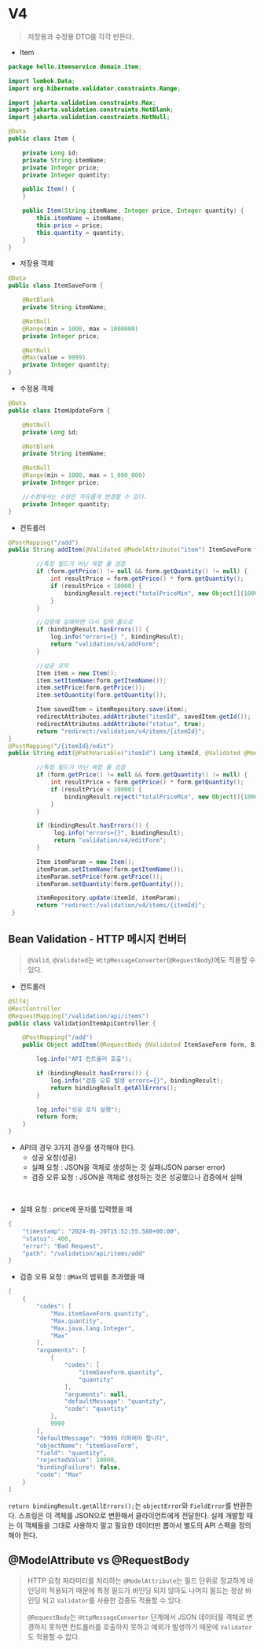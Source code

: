 # V4
> 저장용과 수정용 DTO를 각각 만든다.

- Item
```java
package hello.itemservice.domain.item;

import lombok.Data;
import org.hibernate.validator.constraints.Range;

import jakarta.validation.constraints.Max;
import jakarta.validation.constraints.NotBlank;
import jakarta.validation.constraints.NotNull;

@Data
public class Item {

    private Long id;
    private String itemName;
    private Integer price;
    private Integer quantity;

    public Item() {
    }

    public Item(String itemName, Integer price, Integer quantity) {
        this.itemName = itemName;
        this.price = price;
        this.quantity = quantity;
    }
}
```

- 저장용 객체
```java
@Data
public class ItemSaveForm {

    @NotBlank
    private String itemName;

    @NotNull
    @Range(min = 1000, max = 1000000)
    private Integer price;

    @NotNull
    @Max(value = 9999)
    private Integer quantity;
}
```

- 수정용 객체
```java
@Data
public class ItemUpdateForm {

    @NotNull
    private Long id;

    @NotBlank
    private String itemName;

    @NotNull
    @Range(min = 1000, max = 1_000_000)
    private Integer price;

    //수정에서는 수량은 자유롭게 변경할 수 있다.
    private Integer quantity;
}
```

- 컨트롤러
```java
@PostMapping("/add")
public String addItem(@Validated @ModelAttribute("item") ItemSaveForm form, BindingResult bindingResult, RedirectAttributes redirectAttributes) {

        //특정 필드가 아닌 복합 룰 검증
        if (form.getPrice() != null && form.getQuantity() != null) {
            int resultPrice = form.getPrice() * form.getQuantity();
            if (resultPrice < 10000) {
                bindingResult.reject("totalPriceMin", new Object[]{10000, resultPrice}, null);
            }
        }

        //검증에 실패하면 다시 입력 폼으로
        if (bindingResult.hasErrors()) {
            log.info("errors={} ", bindingResult);
            return "validation/v4/addForm";
        }

        //성공 로직
        Item item = new Item();
        item.setItemName(form.getItemName());
        item.setPrice(form.getPrice());
        item.setQuantity(form.getQuantity());

        Item savedItem = itemRepository.save(item);
        redirectAttributes.addAttribute("itemId", savedItem.getId());
        redirectAttributes.addAttribute("status", true);
        return "redirect:/validation/v4/items/{itemId}";
}
@PostMapping("/{itemId}/edit")
public String edit(@PathVariable("itemId") Long itemId, @Validated @ModelAttribute("item") ItemUpdateForm form, BindingResult bindingResult) {

        //특정 필드가 아닌 복합 룰 검증
        if (form.getPrice() != null && form.getQuantity() != null) {
            int resultPrice = form.getPrice() * form.getQuantity();
            if (resultPrice < 10000) {
                bindingResult.reject("totalPriceMin", new Object[]{10000, resultPrice}, null);
            }
        }

        if (bindingResult.hasErrors()) {
             log.info("errors={}", bindingResult);
             return "validation/v4/editForm";
        }

        Item itemParam = new Item();
        itemParam.setItemName(form.getItemName());
        itemParam.setPrice(form.getPrice());
        itemParam.setQuantity(form.getQuantity());

        itemRepository.update(itemId, itemParam);
        return "redirect:/validation/v4/items/{itemId}";
 }
```

## Bean Validation - HTTP 메시지 컨버터
> `@Valid`, `@Validated`는 `HttpMessageConverter`(`@RequestBody`)에도 적용할 수 있다.

- 컨트롤러
```java
@Slf4j
@RestController
@RequestMapping("/validation/api/items")
public class ValidationItemApiController {

    @PostMapping("/add")
    public Object addItem(@RequestBody @Validated ItemSaveForm form, BindingResult bindingResult) {

        log.info("API 컨트롤러 호출");

        if (bindingResult.hasErrors()) {
            log.info("검증 오류 발생 errors={}", bindingResult);
            return bindingResult.getAllErrors();
        }

        log.info("성공 로직 실행");
        return form;
    }
}
```
- API의 경우 3가지 경우를 생각해야 한다.
  - 성공 요청(성공)
  - 실패 요청 : JSON을 객체로 생성하는 것 실패(JSON parser error)
  - 검증 오류 요청 : JSON을 객체로 생성하는 것은 성공했으나 검증에서 실패

<br>

- 실패 요청 : price에 문자를 입력했을 때
```java
{
    "timestamp": "2024-01-20T15:52:55.588+00:00",
    "status": 400,
    "error": "Bad Request",
    "path": "/validation/api/items/add"
}
```

- 검증 오류 요청 : `@Max`의 범위를 초과했을 때
```java
[
    {
        "codes": [
            "Max.itemSaveForm.quantity",
            "Max.quantity",
            "Max.java.lang.Integer",
            "Max"
        ],
        "arguments": [
            {
                "codes": [
                    "itemSaveForm.quantity",
                    "quantity"
                ],
                "arguments": null,
                "defaultMessage": "quantity",
                "code": "quantity"
            },
            9999
        ],
        "defaultMessage": "9999 이하여야 합니다",
        "objectName": "itemSaveForm",
        "field": "quantity",
        "rejectedValue": 10000,
        "bindingFailure": false,
        "code": "Max"
    }
]
```

`return bindingResult.getAllErrors();`는 `objectError`와 `FieldError`를 반환한다. 스프링은 이 객체를 JSON으로 변환해서 클라이언트에게 전달한다.
실제 개발할 때는 이 객체들을 그대로 사용하지 말고 필요한 데이터만 뽑아서 별도의 API 스펙을 정의해야 한다.

## @ModelAttribute vs @RequestBody
> HTTP 요청 파라미터를 처리하는 `@ModelAttribute`는 필드 단위로 정교하게 바인딩이 적용되기 때문에 특정 필드가 바인딩 되지 않아도 나머지 필드는 
> 정상 바인딩 되고 `Validator`를 사용한 검증도 적용할 수 있다.
> 
> `@RequestBody`는 `HttpMessageConverter` 단계에서 JSON 데이터를 객체로 변경하지 못하면 컨트롤러를 호출하지 못하고 예외가 발생하기 때문에
> `Validator`도 적용할 수 없다.